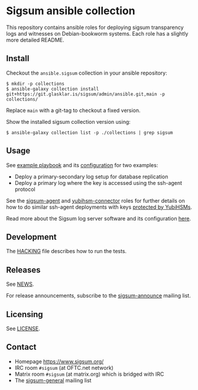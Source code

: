 # Sigsum ansible collection

This repository contains ansible roles for deploying sigsum
transparency logs and witnesses on Debian-bookworm systems.  Each role
has a slightly more detailed README.

## Install

Checkout the `ansible.sigsum` collection in your ansible repository:

    $ mkdir -p collections
    $ ansible-galaxy collection install git+https://git.glasklar.is/sigsum/admin/ansible.git,main -p collections/

Replace `main` with a git-tag to checkout a fixed version.

Show the installed sigsum collection version using:

    $ ansible-galaxy collection list -p ./collections | grep sigsum

## Usage

See [example playbook](./molecule/default/converge.yml) and its
[configuration](./molecule/default/host_vars/) for two examples:
- Deploy a primary-secondary log setup for database replication
- Deploy a primary log where the key is accessed using the ssh-agent protocol

See the [sigsum-agent](./roles/sigsum_agent) and
[yubihsm-connector](./roles/yubihsm_connector) roles for further details on how
to do similar ssh-agent deployments with keys [protected by YubiHSMs][].

Read more about the Sigsum log server software and its configuration
[here](https://git.glasklar.is/sigsum/core/log-go/-/tree/main/doc#configuring-and-using-the-log-server-implementation).

[protected by YubiHSMs]: https://git.glasklar.is/sigsum/core/key-mgmt/#documentation

## Development

The [HACKING](./HACKING) file describes how to run the tests.

## Releases

See [NEWS](./NEWS).

For release announcements, subscribe to the [sigsum-announce][] mailing list.

[sigsum-announce]: https://lists.sigsum.org/mailman3/hyperkitty/list/sigsum-announce@lists.sigsum.org/

## Licensing
See [LICENSE](./LICENSE).

## Contact

* Homepage https://www.sigsum.org/
* IRC room `#sigsum` (at OFTC.net network)
* Matrix room `#sigsum` (at matrix.org) which is bridged with IRC
* The [sigsum-general][] mailing list

[sigsum-general]: https://lists.sigsum.org/mailman3/hyperkitty/list/sigsum-general@lists.sigsum.org/
